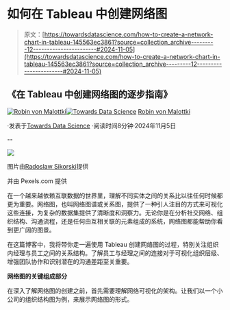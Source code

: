 # 如何在 Tableau 中创建网络图

> 原文：[https://towardsdatascience.com/how-to-create-a-network-chart-in-tableau-145563ec3861?source=collection_archive---------12-----------------------#2024-11-05](https://towardsdatascience.com/how-to-create-a-network-chart-in-tableau-145563ec3861?source=collection_archive---------12-----------------------#2024-11-05)

## 《在 Tableau 中创建网络图的逐步指南》

[](https://medium.com/@robinvm?source=post_page---byline--145563ec3861--------------------------------)[![Robin von Malottki](../Images/f5724e8eecb4925706a83f353caa303a.png)](https://medium.com/@robinvm?source=post_page---byline--145563ec3861--------------------------------)[](https://towardsdatascience.com/?source=post_page---byline--145563ec3861--------------------------------)[![Towards Data Science](../Images/a6ff2676ffcc0c7aad8aaf1d79379785.png)](https://towardsdatascience.com/?source=post_page---byline--145563ec3861--------------------------------) [Robin von Malottki](https://medium.com/@robinvm?source=post_page---byline--145563ec3861--------------------------------)

·发表于[Towards Data Science](https://towardsdatascience.com/?source=post_page---byline--145563ec3861--------------------------------) ·阅读时间8分钟·2024年11月5日

--

![](../Images/c05d7a5a3deceb5f49fbc79420099c9b.png)

图片由[Radoslaw Sikorski](https://www.pexels.com/de-de/foto/luftaufnahme-von-brucken-und-gleisen-im-herbst-29097273/)提供

并由 Pexels.com 提供

在一个越来越依赖互联数据的世界里，理解不同实体之间的关系比以往任何时候都更为重要。网络图，也叫网络图谱或关系图，提供了一种引人注目的方式来可视化这些连接，为复杂的数据集提供了清晰度和洞察力。无论你是在分析社交网络、组织结构、沟通流程，还是任何由互相关联的元素组成的系统，网络图都能帮助你看到更广阔的图景。

在这篇博客中，我将带你走一遍使用 Tableau 创建网络图的过程，特别关注组织内经理与员工之间的关系结构。了解员工与经理之间的连接对于可视化组织层级、增强团队协作和识别潜在的沟通差距至关重要。

**网络图的关键组成部分**

在深入了解网络图的创建之前，首先需要理解网络可视化的架构。让我们以一个小公司的组织结构图为例，来展示网络图的形式。

